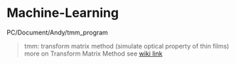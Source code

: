 # Machine-Learning
PC/Document/Andy/tmm_program
> tmm: transform matrix method (simulate optical property of thin films)
more on Transform Matrix Method see [wiki link](https://en.wikipedia.org/wiki/Transfer-matrix_method_(optics))
